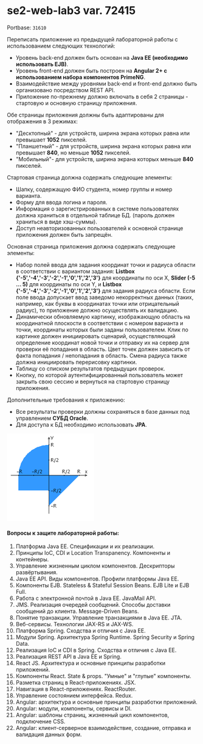 # se2-web-lab3 var. 72415
Portbase: `31610`

Переписать приложение из предыдущей лабораторной работы с использованием следующих технологий:

- Уровень back-end должен быть основан на __Java EE (необходимо использовать EJB)__.
- Уровень front-end должен быть построен на __Angular 2+ с использованием набора компонентов PrimeNG__.
- Взаимодействие между уровнями back-end и front-end должно быть организовано посредством REST API.
- Приложение по-прежнему должно включать в себя 2 страницы - стартовую и основную страницу приложения. 

Обе страницы приложения должны быть адаптированы для отображения в 3 режимах:
- "Десктопный" - для устройств, ширина экрана которых равна или превышает __1052__ пикселей.
- "Планшетный" - для устройств, ширина экрана которых равна или превышает __840__, но меньше __1052__ пикселей.
- "Мобильный"- для устройств, ширина экрана которых меньше __840__ пикселей.

Стартовая страница должна содержать следующие элементы:
- Шапку, содержащую ФИО студента, номер группы и номер варианта.
- Форму для ввода логина и пароля. 
- Информация о зарегистрированных в системе пользователях должна храниться в отдельной таблице БД. 
  (пароль должен храниться в виде хэш-суммы). 
- Доступ неавторизованных пользователей к основной странице приложения должен быть запрещён.

Основная страница приложения должна содержать следующие элементы:
- Набор полей ввода для задания координат точки и радиуса области в соответствии с вариантом задания: 
  __Listbox {'-5','-4','-3','-2','-1','0','1','2','3'}__ для координаты по оси X, 
  __Slider (-5 ... 5)__ для координаты по оси Y, и __Listbox {'-5','-4','-3','-2','-1','0','1','2','3'}__
  для задания радиуса области. Если поле ввода допускает ввод заведомо некорректных данных (таких, например, 
  как буквы в координатах точки или отрицательный радиус), то приложение должно осуществлять их валидацию.
- Динамически обновляемую картинку, изображающую область на координатной плоскости в соответствии с номером варианта 
  и точки, координаты которых были заданы пользователем. Клик по картинке должен инициировать сценарий, осуществляющий 
  определение координат новой точки и отправку их на сервер для проверки её попадания в область. Цвет точек должен 
  зависить от факта попадания / непопадания в область. Смена радиуса также должна инициировать перерисовку картинки.
- Таблицу со списком результатов предыдущих проверок.
- Кнопку, по которой аутентифицированный пользователь может закрыть свою сессию
  и вернуться на стартовую страницу приложения.

Дополнительные требования к приложению:

- Все результаты проверки должны сохраняться в базе данных под управлением __СУБД Oracle__.
- Для доступа к БД необходимо использовать __JPA__.

![](areas.png)

#### Вопросы к защите лабораторной работы:
1. Платформа Java EE. Спецификации и их реализации.
1. Принципы IoC, CDI и Location Transpanency. Компоненты и контейнеры.
1. Управление жизненным циклом компонентов. Дескрипторы развёртывания.
1. Java EE API. Виды компонентов. Профили платформы Java EE.
1. Компоненты EJB. Stateless & Stateful Session Beans. EJB Lite и EJB Full.
1. Работа с электронной почтой в Java EE. JavaMail API.
1. JMS. Реализация очередей сообщений. Способы доставки сообщений до клиента. Message-Driven Beans.
1. Понятие транзакции. Управление транзакциями в Java EE. JTA.
1. Веб-сервисы. Технологии JAX-RS и JAX-WS.
1. Платформа Spring. Сходства и отличия с Java EE.
1. Модули Spring. Архитектура Spring Runtime. Spring Security и Spring Data.
1. Реализация IoC и CDI в Spring. Сходства и отличия с Java EE.
1. Реализация REST API в Java EE и Spring.
1. React JS. Архитектура и основные принципы разработки приложений.
1. Компоненты React. State & props. "Умные" и "глупые" компоненты.
1. Разметка страниц в React-приложениях. JSX.
1. Навигация в React-приложениях. ReactRouter.
1. Управление состоянием интерфейса. Redux.
1. Angular: архитектура и основные принципы разработки приложений.
1. Angular: модули, компоненты, сервисы и DI.
1. Angular: шаблоны страниц, жизненный цикл компонентов, подключение CSS.
1. Angular: клиент-серверное взаимодействие, создание, отправка и валидация данных форм.
